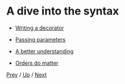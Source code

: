 # A dive into the syntax

* [Writing a decorator](1-write/README.md)

* [Passing parameters](2-params/README.md)

* [A better understanding](3-understand/README.md)

* [Orders do matter](4-order/README.md)

[Prev](../1-intro/4-grammar/README.md) /
[Up](../README.md) /
[Next](1-write/README.md)
